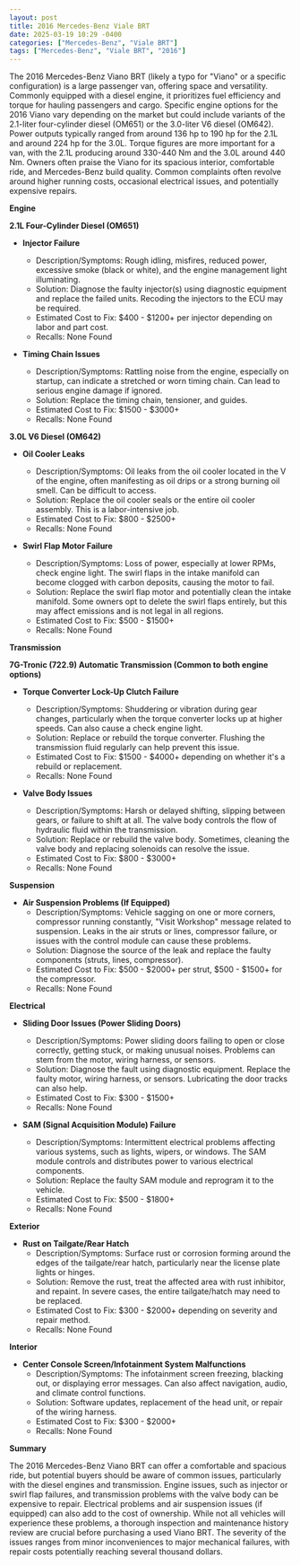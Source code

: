 ```yaml
---
layout: post
title: 2016 Mercedes-Benz Viale BRT
date: 2025-03-19 10:29 -0400
categories: ["Mercedes-Benz", "Viale BRT"]
tags: ["Mercedes-Benz", "Viale BRT", "2016"]
---
```

The 2016 Mercedes-Benz Viano BRT (likely a typo for "Viano" or a specific configuration) is a large passenger van, offering space and versatility. Commonly equipped with a diesel engine, it prioritizes fuel efficiency and torque for hauling passengers and cargo. Specific engine options for the 2016 Viano vary depending on the market but could include variants of the 2.1-liter four-cylinder diesel (OM651) or the 3.0-liter V6 diesel (OM642). Power outputs typically ranged from around 136 hp to 190 hp for the 2.1L and around 224 hp for the 3.0L. Torque figures are more important for a van, with the 2.1L producing around 330-440 Nm and the 3.0L around 440 Nm. Owners often praise the Viano for its spacious interior, comfortable ride, and Mercedes-Benz build quality. Common complaints often revolve around higher running costs, occasional electrical issues, and potentially expensive repairs.

**Engine**

**2.1L Four-Cylinder Diesel (OM651)**

*   **Injector Failure**
    *   Description/Symptoms: Rough idling, misfires, reduced power, excessive smoke (black or white), and the engine management light illuminating.
    *   Solution: Diagnose the faulty injector(s) using diagnostic equipment and replace the failed units. Recoding the injectors to the ECU may be required.
    *   Estimated Cost to Fix: $400 - $1200+ per injector depending on labor and part cost.
    *   Recalls: None Found

*   **Timing Chain Issues**
    *   Description/Symptoms: Rattling noise from the engine, especially on startup, can indicate a stretched or worn timing chain. Can lead to serious engine damage if ignored.
    *   Solution: Replace the timing chain, tensioner, and guides.
    *   Estimated Cost to Fix: $1500 - $3000+
    *   Recalls: None Found

**3.0L V6 Diesel (OM642)**

*   **Oil Cooler Leaks**
    *   Description/Symptoms: Oil leaks from the oil cooler located in the V of the engine, often manifesting as oil drips or a strong burning oil smell. Can be difficult to access.
    *   Solution: Replace the oil cooler seals or the entire oil cooler assembly. This is a labor-intensive job.
    *   Estimated Cost to Fix: $800 - $2500+
    *   Recalls: None Found

*   **Swirl Flap Motor Failure**
    *   Description/Symptoms: Loss of power, especially at lower RPMs, check engine light. The swirl flaps in the intake manifold can become clogged with carbon deposits, causing the motor to fail.
    *   Solution: Replace the swirl flap motor and potentially clean the intake manifold. Some owners opt to delete the swirl flaps entirely, but this may affect emissions and is not legal in all regions.
    *   Estimated Cost to Fix: $500 - $1500+
    *   Recalls: None Found

**Transmission**

**7G-Tronic (722.9) Automatic Transmission (Common to both engine options)**

*   **Torque Converter Lock-Up Clutch Failure**
    *   Description/Symptoms: Shuddering or vibration during gear changes, particularly when the torque converter locks up at higher speeds. Can also cause a check engine light.
    *   Solution: Replace or rebuild the torque converter. Flushing the transmission fluid regularly can help prevent this issue.
    *   Estimated Cost to Fix: $1500 - $4000+ depending on whether it's a rebuild or replacement.
    *   Recalls: None Found

*   **Valve Body Issues**
    *   Description/Symptoms: Harsh or delayed shifting, slipping between gears, or failure to shift at all. The valve body controls the flow of hydraulic fluid within the transmission.
    *   Solution: Replace or rebuild the valve body. Sometimes, cleaning the valve body and replacing solenoids can resolve the issue.
    *   Estimated Cost to Fix: $800 - $3000+
    *   Recalls: None Found

**Suspension**

*   **Air Suspension Problems (If Equipped)**
    *   Description/Symptoms: Vehicle sagging on one or more corners, compressor running constantly, "Visit Workshop" message related to suspension. Leaks in the air struts or lines, compressor failure, or issues with the control module can cause these problems.
    *   Solution: Diagnose the source of the leak and replace the faulty components (struts, lines, compressor).
    *   Estimated Cost to Fix: $500 - $2000+ per strut, $500 - $1500+ for the compressor.
    *   Recalls: None Found

**Electrical**

*   **Sliding Door Issues (Power Sliding Doors)**
    *   Description/Symptoms: Power sliding doors failing to open or close correctly, getting stuck, or making unusual noises. Problems can stem from the motor, wiring harness, or sensors.
    *   Solution: Diagnose the fault using diagnostic equipment. Replace the faulty motor, wiring harness, or sensors. Lubricating the door tracks can also help.
    *   Estimated Cost to Fix: $300 - $1500+
    *   Recalls: None Found

*   **SAM (Signal Acquisition Module) Failure**
    *   Description/Symptoms: Intermittent electrical problems affecting various systems, such as lights, wipers, or windows. The SAM module controls and distributes power to various electrical components.
    *   Solution: Replace the faulty SAM module and reprogram it to the vehicle.
    *   Estimated Cost to Fix: $500 - $1800+
    *   Recalls: None Found

**Exterior**

*   **Rust on Tailgate/Rear Hatch**
    *   Description/Symptoms: Surface rust or corrosion forming around the edges of the tailgate/rear hatch, particularly near the license plate lights or hinges.
    *   Solution: Remove the rust, treat the affected area with rust inhibitor, and repaint. In severe cases, the entire tailgate/hatch may need to be replaced.
    *   Estimated Cost to Fix: $300 - $2000+ depending on severity and repair method.
    *   Recalls: None Found

**Interior**

*   **Center Console Screen/Infotainment System Malfunctions**
    *   Description/Symptoms: The infotainment screen freezing, blacking out, or displaying error messages. Can also affect navigation, audio, and climate control functions.
    *   Solution: Software updates, replacement of the head unit, or repair of the wiring harness.
    *   Estimated Cost to Fix: $300 - $2000+
    *   Recalls: None Found

**Summary**

The 2016 Mercedes-Benz Viano BRT can offer a comfortable and spacious ride, but potential buyers should be aware of common issues, particularly with the diesel engines and transmission. Engine issues, such as injector or swirl flap failures, and transmission problems with the valve body can be expensive to repair. Electrical problems and air suspension issues (if equipped) can also add to the cost of ownership. While not all vehicles will experience these problems, a thorough inspection and maintenance history review are crucial before purchasing a used Viano BRT. The severity of the issues ranges from minor inconveniences to major mechanical failures, with repair costs potentially reaching several thousand dollars.

